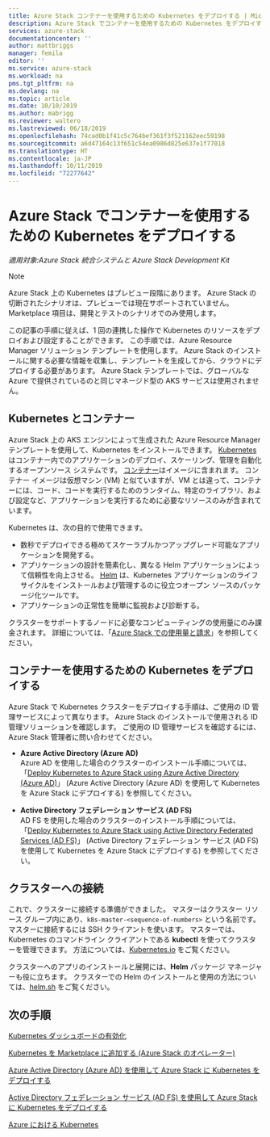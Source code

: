 ```yaml
---
title: Azure Stack コンテナーを使用するための Kubernetes をデプロイする | Microsoft Docs
description: Azure Stack でコンテナーを使用するための Kubernetes をデプロイする方法について説明します。
services: azure-stack
documentationcenter: ''
author: mattbriggs
manager: femila
editor: ''
ms.service: azure-stack
ms.workload: na
pms.tgt_pltfrm: na
ms.devlang: na
ms.topic: article
ms.date: 10/10/2019
ms.author: mabrigg
ms.reviewer: waltero
ms.lastreviewed: 06/18/2019
ms.openlocfilehash: 74cad0b1f41c5c764bef361f3f521162eec59198
ms.sourcegitcommit: a6d47164c13f651c54ea0986d825e637e1f77018
ms.translationtype: HT
ms.contentlocale: ja-JP
ms.lasthandoff: 10/11/2019
ms.locfileid: "72277642"
---
```

# <a name="deploy-kubernetes-to-use-containers-with-azure-stack"></a>Azure Stack でコンテナーを使用するための Kubernetes をデプロイする

*適用対象:Azure Stack 統合システムと Azure Stack Development Kit*

> [!Note]  
> Azure Stack 上の Kubernetes はプレビュー段階にあります。 Azure Stack の切断されたシナリオは、プレビューでは現在サポートされていません。 Marketplace 項目は、開発とテストのシナリオでのみ使用します。

この記事の手順に従えば、1 回の連携した操作で Kubernetes のリソースをデプロイおよび設定することができます。 この手順では、Azure Resource Manager ソリューション テンプレートを使用します。 Azure Stack のインストールに関する必要な情報を収集し、テンプレートを生成してから、クラウドにデプロイする必要があります。 Azure Stack テンプレートでは、グローバルな Azure で提供されているのと同じマネージド型の AKS サービスは使用されません。

## <a name="kubernetes-and-containers"></a>Kubernetes とコンテナー

Azure Stack 上の AKS エンジンによって生成された Azure Resource Manager テンプレートを使用して、Kubernetes をインストールできます。 [Kubernetes](https://kubernetes.io) はコンテナー内でのアプリケーションのデプロイ、スケーリング、管理を自動化するオープンソース システムです。 [コンテナー](https://www.docker.com/what-container)はイメージに含まれます。 コンテナー イメージは仮想マシン (VM) と似ていますが、VM とは違って、コンテナーには、コード、コードを実行するためのランタイム、特定のライブラリ、および設定など、アプリケーションを実行するために必要なリソースのみが含まれています。

Kubernetes は、次の目的で使用できます。

- 数秒でデプロイできる極めてスケーラブルかつアップグレード可能なアプリケーションを開発する。 
- アプリケーションの設計を簡素化し、異なる Helm アプリケーションによって信頼性を向上させる。 [Helm](https://github.com/kubernetes/helm) は、Kubernetes アプリケーションのライフサイクルをインストールおよび管理するのに役立つオープン ソースのパッケージ化ツールです。
- アプリケーションの正常性を簡単に監視および診断する。

クラスターをサポートするノードに必要なコンピューティングの使用量にのみ課金されます。 詳細については、「[Azure Stack での使用量と請求](../operator/azure-stack-billing-and-chargeback.md)」を参照してください。

## <a name="deploy-kubernetes-to-use-containers"></a>コンテナーを使用するための Kubernetes をデプロイする

Azure Stack で Kubernetes クラスターをデプロイする手順は、ご使用の ID 管理サービスによって異なります。 Azure Stack のインストールで使用される ID 管理ソリューションを確認します。 ご使用の ID 管理サービスを確認するには、Azure Stack 管理者に問い合わせてください。

- **Azure Active Directory (Azure AD)**  
Azure AD を使用した場合のクラスターのインストール手順については、「[Deploy Kubernetes to Azure Stack using Azure Active Directory (Azure AD)](azure-stack-solution-template-kubernetes-azuread.md)」 (Azure Active Directory (Azure AD) を使用して Kubernetes を Azure Stack にデプロイする) を参照してください。

- **Active Directory フェデレーション サービス (AD FS)**  
AD FS を使用した場合のクラスターのインストール手順については、「[Deploy Kubernetes to Azure Stack using Active Directory Federated Services (AD FS)](azure-stack-solution-template-kubernetes-adfs.md)」 (Active Directory フェデレーション サービス (AD FS) を使用して Kubernetes を Azure Stack にデプロイする) を参照してください。

## <a name="connect-to-your-cluster"></a>クラスターへの接続

これで、クラスターに接続する準備ができました。 マスターはクラスター リソース グループ内にあり、`k8s-master-<sequence-of-numbers>` という名前です。 マスターに接続するには SSH クライアントを使います。 マスターでは、Kubernetes のコマンドライン クライアントである **kubectl** を使ってクラスターを管理できます。 方法については、[Kubernetes.io](https://kubernetes.io/docs/reference/kubectl/overview) をご覧ください。

クラスターへのアプリのインストールと展開には、**Helm** パッケージ マネージャーも役に立ちます。 クラスターでの Helm のインストールと使用の方法については、[helm.sh](https://helm.sh/) をご覧ください。

## <a name="next-steps"></a>次の手順

[Kubernetes ダッシュボードの有効化](azure-stack-solution-template-kubernetes-dashboard.md)

[Kubernetes を Marketplace に追加する (Azure Stack のオペレーター)](../operator/azure-stack-solution-template-kubernetes-cluster-add.md)

[Azure Active Directory (Azure AD) を使用して Azure Stack に Kubernetes をデプロイする](azure-stack-solution-template-kubernetes-azuread.md)

[Active Directory フェデレーション サービス (AD FS) を使用して Azure Stack に Kubernetes をデプロイする](azure-stack-solution-template-kubernetes-adfs.md)

[Azure における Kubernetes](https://docs.microsoft.com/azure/container-service/kubernetes/container-service-kubernetes-walkthrough)
